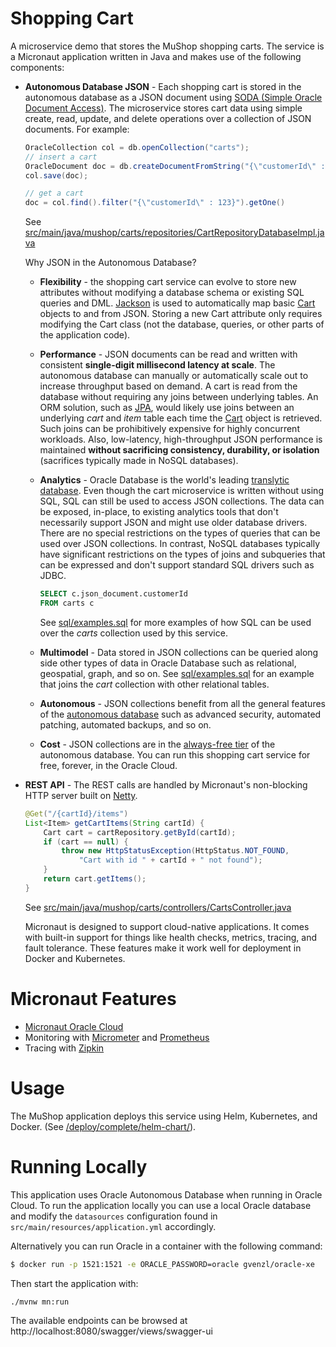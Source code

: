 # Shopping Cart

A microservice demo that stores the MuShop shopping carts. The service is a Micronaut application written in Java and makes use of the following components:

  * **Autonomous Database JSON** - Each shopping cart is stored in the autonomous database as a JSON document using [SODA (Simple Oracle Document Access)](https://docs.oracle.com/en/database/oracle/simple-oracle-document-access/).  The microservice stores cart data using simple create, read, update, and delete operations over a collection of JSON documents.  For example:
    
    ```java
    OracleCollection col = db.openCollection("carts");
    // insert a cart
    OracleDocument doc = db.createDocumentFromString("{\"customerId\" : 123, \"items\" : [...] }")
    col.save(doc);

    // get a cart
    doc = col.find().filter("{\"customerId\" : 123}").getOne()
    ```
    
    See [src/main/java/mushop/carts/repositories/CartRepositoryDatabaseImpl.java](src/main/java/mushop/carts/repositories/CartRepositoryDatabaseImpl.java)

    Why JSON in the Autonomous Database?

    * **Flexibility** - the shopping cart service can evolve to store new attributes without modifying a database schema or existing SQL queries and DML. [Jackson](https://github.com/FasterXML/jackson) is used to automatically map basic [Cart](src/main/java/mushop/carts/entities/Cart.java) objects to and from JSON. Storing a new Cart attribute only requires modifying the Cart class (not the database, queries, or other parts of the application code).

    * **Performance** - JSON documents can be read and written with consistent **single-digit millisecond latency at scale**. The autonomous database can manually or automatically scale out to increase throughput based on demand.  A cart is read from the database without requiring any joins between underlying tables.  An ORM solution, such as [JPA](https://en.wikipedia.org/wiki/Java_Persistence_API), would likely use joins between an underlying _cart_ and _item_ table each time the [Cart](src/main/java/mushop/carts/entities/Cart.java) object is retrieved.  Such joins can be prohibitively expensive for highly concurrent workloads. Also, low-latency, high-throughput JSON performance is maintained **without sacrificing consistency, durability, or isolation** (sacrifices typically made in NoSQL databases).

    * **Analytics** - Oracle Database is the world's leading [translytic database](https://blogs.oracle.com/database/oracle-1-in-forresters-translytical-data-platforms-wave-v2).  Even though the cart microservice is written without using SQL, SQL can still be used to access JSON collections.  The data can be exposed, in-place, to existing analytics tools that don't necessarily support JSON and might use older database drivers.  There are no special restrictions on the types of queries that can be used over JSON collections.  In contrast, NoSQL databases typically have significant restrictions on the types of joins and subqueries that can be expressed and don't support standard SQL drivers such as JDBC.

      ```SQL
      SELECT c.json_document.customerId
      FROM carts c
      ```
      See [sql/examples.sql](sql/examples.sql) for more examples of how SQL can be used over the _carts_ collection used by this service.

    * **Multimodel** - Data stored in JSON collections can be queried along side other types of data in Oracle Database such as relational, geospatial, graph, and so on.  See [sql/examples.sql](sql/examples.sql) for an example that joins the _cart_ collection with other relational tables.

    * **Autonomous** - JSON collections benefit from all the general features of the [autonomous database](https://www.oracle.com/database/what-is-autonomous-database.html) such as advanced security, automated patching, automated backups, and so on.

    * **Cost** - JSON collections are in the [always-free tier](https://www.oracle.com/cloud/free/) of the autonomous database.  You can run this shopping cart service for free, forever, in the Oracle Cloud.

  * **REST API** - The REST calls are handled by Micronaut's non-blocking HTTP server built on [Netty](https://netty.io/).

    ```java
    @Get("/{cartId}/items")
    List<Item> getCartItems(String cartId) {
        Cart cart = cartRepository.getById(cartId);
        if (cart == null) {
            throw new HttpStatusException(HttpStatus.NOT_FOUND,
                "Cart with id " + cartId + " not found");
        }
        return cart.getItems();
    }
    ```
     See [src/main/java/mushop/carts/controllers/CartsController.java](src/main/java/mushop/carts/controllers/CartsController.java)

     Micronaut is designed to support cloud-native applications. It comes with built-in support for things like health checks, metrics, tracing, and fault tolerance.  These features make it work well for deployment in Docker and Kubernetes.

# Micronaut Features

* [Micronaut Oracle Cloud](https://micronaut-projects.github.io/micronaut-oracle-cloud/latest/guide/)
* Monitoring with [Micrometer](https://micrometer.io/) and [Prometheus](https://prometheus.io/)
* Tracing with [Zipkin](https://zipkin.io/)

# Usage

The MuShop application deploys this service using Helm, Kubernetes, and Docker. (See
[/deploy/complete/helm-chart/](https://github.com/pgressa/oraclecloud-cloudnative/tree/master/deploy/complete/helm-chart)).

# Running Locally

This application uses Oracle Autonomous Database when running in Oracle Cloud. To run the application locally you can use a local Oracle database and modify the `datasources` configuration found in `src/main/resources/application.yml` accordingly.

Alternatively you can run Oracle in a container with the following command:

```bash
$ docker run -p 1521:1521 -e ORACLE_PASSWORD=oracle gvenzl/oracle-xe
```

Then start the application with:

```bash
./mvnw mn:run
```

The available endpoints can be browsed at http://localhost:8080/swagger/views/swagger-ui